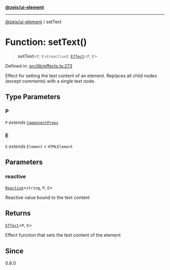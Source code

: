 [**@zeix/ui-element**](../README.md)

***

[@zeix/ui-element](../globals.md) / setText

# Function: setText()

> **setText**\<`P`, `E`\>(`reactive`): [`Effect`](../type-aliases/Effect.md)\<`P`, `E`\>

Defined in: [src/lib/effects.ts:273](https://github.com/zeixcom/ui-element/blob/0d1d8bcd09361c4e51ed49d4aa52794efffd13c3/src/lib/effects.ts#L273)

Effect for setting the text content of an element.
Replaces all child nodes (except comments) with a single text node.

## Type Parameters

### P

`P` *extends* [`ComponentProps`](../type-aliases/ComponentProps.md)

### E

`E` *extends* `Element` = `HTMLElement`

## Parameters

### reactive

[`Reactive`](../type-aliases/Reactive.md)\<`string`, `P`, `E`\>

Reactive value bound to the text content

## Returns

[`Effect`](../type-aliases/Effect.md)\<`P`, `E`\>

Effect function that sets the text content of the element

## Since

0.8.0
